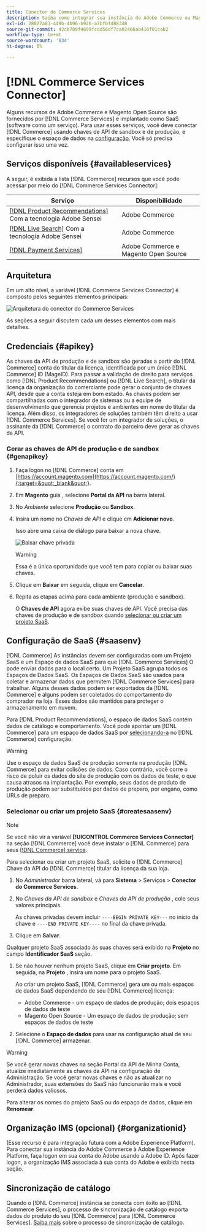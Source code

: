 ```yaml
---
title: Conector do Commerce Services
description: Saiba como integrar sua instância do Adobe Commerce ou Magento Open Source a serviços usando chaves de API de produção e de sandbox.
exl-id: 28027a83-449b-4b96-b926-a7bfbfd883d8
source-git-commit: 42cb709f4699fcdd56df7ca02466ab416f01cab2
workflow-type: tm+mt
source-wordcount: '834'
ht-degree: 0%

---
```


# [!DNL Commerce Services Connector]

Alguns recursos de Adobe Commerce e Magento Open Source são fornecidos por [!DNL Commerce Services]  e implantado como SaaS (software como um serviço). Para usar esses serviços, você deve conectar [!DNL Commerce] usando chaves de API de sandbox e de produção, e especifique o espaço de dados na [configuração](https://docs.magento.com/user-guide/configuration/services/saas.html). Você só precisa configurar isso uma vez.

## Serviços disponíveis {#availableservices}

A seguir, é exibida a lista [!DNL Commerce] recursos que você pode acessar por meio do [!DNL Commerce Services Connector]:

| Serviço | Disponibilidade |
| ---|--- |
| [[!DNL Product Recommendations]](/help/product-recommendations/overview.md) Com a tecnologia Adobe Sensei | Adobe Commerce |
| [[!DNL Live Search]](/help/live-search/overview.md) Com a tecnologia Adobe Sensei | Adobe Commerce |
| [[!DNL Payment Services]](/help/payment-services/overview.md) | Adobe Commerce e Magento Open Source |

## Arquitetura

Em um alto nível, a variável [!DNL Commerce Services Connector] é composto pelos seguintes elementos principais:

![Arquitetura do conector do Commerce Services](assets/saas-config-sync-workflow.png)

As seções a seguir discutem cada um desses elementos com mais detalhes.

## Credenciais {#apikey}

As chaves da API de produção e de sandbox são geradas a partir do [!DNL Commerce] conta do titular da licença, identificada por um único [!DNL Commerce] ID (MageID). Para passar a validação de direito para serviços como [!DNL Product Recommendations] ou [!DNL Live Search], o titular da licença da organização do comerciante pode gerar o conjunto de chaves API, desde que a conta esteja em bom estado. As chaves podem ser compartilhadas com o integrador de sistemas ou a equipe de desenvolvimento que gerencia projetos e ambientes em nome do titular da licença. Além disso, os integradores de soluções também têm direito a usar [!DNL Commerce Services]. Se você for um integrador de soluções, o assinante da [!DNL Commerce] o contrato do parceiro deve gerar as chaves da API.

### Gerar as chaves de API de produção e de sandbox {#genapikey}

1. Faça logon no [!DNL Commerce] conta em [https://account.magento.com](https://account.magento.com/){:target=&quot;_blank&quot;}.

1. Em **Magento** guia , selecione **Portal da API** na barra lateral.

1. No _Ambiente_ selecione **Produção** ou **Sandbox**.

1. Insira um nome no _Chaves de API_ e clique em **Adicionar novo**.

   Isso abre uma caixa de diálogo para baixar a nova chave.

   ![Baixar chave privada](assets/download-api-private-key.png)

   >[!WARNING]
   >
   > Essa é a única oportunidade que você tem para copiar ou baixar suas chaves.

1. Clique em **Baixar** em seguida, clique em **Cancelar**.

1. Repita as etapas acima para cada ambiente (produção e sandbox).

   O **Chaves de API** agora exibe suas chaves de API. Você precisa das chaves de produção e de sandbox quando [selecionar ou criar um projeto SaaS](#createsaasenv).

## Configuração de SaaS {#saasenv}

[!DNL Commerce] As instâncias devem ser configuradas com um Projeto SaaS e um Espaço de dados SaaS para que [!DNL Commerce Services] O pode enviar dados para o local certo. Um Projeto SaaS agrupa todos os Espaços de Dados SaaS. Os Espaços de Dados SaaS são usados para coletar e armazenar dados que permitem [!DNL Commerce Services] para trabalhar. Alguns desses dados podem ser exportados da [!DNL Commerce] e alguns podem ser coletados do comportamento do comprador na loja. Esses dados são mantidos para proteger o armazenamento em nuvem.

Para [!DNL Product Recommendations], o espaço de dados SaaS contém dados de catálogo e comportamento. Você pode apontar um [!DNL Commerce] para um espaço de dados SaaS por [selecionando-a](https://docs.magento.com/user-guide/configuration/services/saas.html) no [!DNL Commerce] configuração.

>[!WARNING]
>
> Use o espaço de dados SaaS de produção somente na produção [!DNL Commerce] para evitar colisões de dados. Caso contrário, você corre o risco de poluir os dados do site de produção com os dados de teste, o que causa atrasos na implantação. Por exemplo, seus dados de produto de produção podem ser substituídos por dados de preparo, por engano, como URLs de preparo.

### Selecionar ou criar um projeto SaaS {#createsaasenv}

>[!NOTE]
>
> Se você não vir a variável **[!UICONTROL Commerce Services Connector]** na seção [!DNL Commerce] você deve instalar o [!DNL Commerce] para seus [[!DNL Commerce] service](#availableservices).

Para selecionar ou criar um projeto SaaS, solicite o [!DNL Commerce] Chave da API do [!DNL Commerce] titular da licença da sua loja.

1. No _Administrador_ barra lateral, vá para **Sistema** > Serviços > **Conector do Commerce Services**.

1. No _Chaves da API de sandbox_ e _Chaves da API de produção_ , cole seus valores principais.

   As chaves privadas devem incluir `----BEGIN PRIVATE KEY---` no início da chave e `----END PRIVATE KEY----` no final da chave privada.

1. Clique em **Salvar**.

Qualquer projeto SaaS associado às suas chaves será exibido na **Projeto** no campo **Identificador SaaS** seção.

1. Se não houver nenhum projeto SaaS, clique em **Criar projeto**. Em seguida, na **Projeto** , insira um nome para o projeto SaaS.

   Ao criar um projeto SaaS, [!DNL Commerce] gera um ou mais espaços de dados SaaS dependendo de seu [!DNL Commerce] licença:
   - Adobe Commerce - um espaço de dados de produção; dois espaços de dados de teste
   - Magento Open Source - Um espaço de dados de produção; sem espaços de dados de teste

1. Selecione o **Espaço de dados** para usar na configuração atual de seu [!DNL Commerce] armazenar.

>[!WARNING]
>
> Se você gerar novas chaves na seção Portal da API de Minha Conta, atualize imediatamente as chaves da API na configuração de Administração. Se você gerar novas chaves e não as atualizar no Administrador, suas extensões do SaaS não funcionarão mais e você perderá dados valiosos.

Para alterar os nomes do projeto SaaS ou do espaço de dados, clique em **Renomear**.

## Organização IMS (opcional) {#organizationid}

(Esse recurso é para integração futura com a Adobe Experience Platform). Para conectar sua instância do Adobe Commerce à Adobe Experience Platform, faça logon em sua conta do Adobe usando a Adobe ID. Após fazer logon, a organização IMS associada à sua conta do Adobe é exibida nesta seção.

## Sincronização de catálogo

Quando o [!DNL Commerce] instância se conecta com êxito ao [!DNL Commerce Services], o processo de sincronização de catálogo exporta dados do produto do seu [!DNL Commerce] para [!DNL Commerce Services]. [Saiba mais](catalog-sync.md) sobre o processo de sincronização de catálogo.
